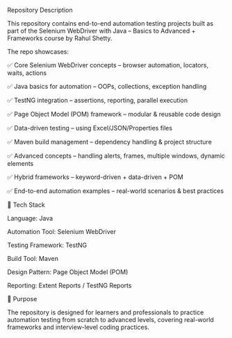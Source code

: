 Repository Description

This repository contains end-to-end automation testing projects built as part of the Selenium WebDriver with Java – Basics to Advanced + Frameworks course by Rahul Shetty.

The repo showcases:

✅ Core Selenium WebDriver concepts – browser automation, locators, waits, actions

✅ Java basics for automation – OOPs, collections, exception handling

✅ TestNG integration – assertions, reporting, parallel execution

✅ Page Object Model (POM) framework – modular & reusable code design

✅ Data-driven testing – using Excel/JSON/Properties files

✅ Maven build management – dependency handling & project structure

✅ Advanced concepts – handling alerts, frames, multiple windows, dynamic elements

✅ Hybrid frameworks – keyword-driven + data-driven + POM

✅ End-to-end automation examples – real-world scenarios & best practices

🚀 Tech Stack

Language: Java

Automation Tool: Selenium WebDriver

Testing Framework: TestNG

Build Tool: Maven

Design Pattern: Page Object Model (POM)

Reporting: Extent Reports / TestNG Reports

🎯 Purpose

The repository is designed for learners and professionals to practice automation testing from scratch to advanced levels, covering real-world frameworks and interview-level coding practices.